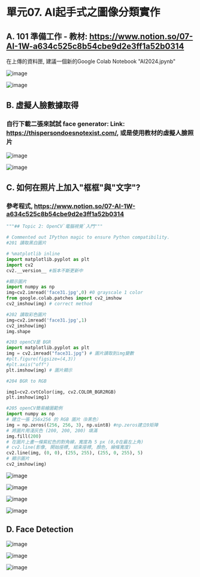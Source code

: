 # 單元07. AI起手式之圖像分類實作


## A. 101 準備工作 - 教材: https://www.notion.so/07-AI-1W-a634c525c8b54cbe9d2e3ff1a52b0314

在上傳的資料匣, 建議一個新的Google Colab Notebook "AI2024.jpynb"

![image](https://github.com/Grace-TA/Python2024/assets/89304181/2430180c-e144-4273-a4a7-e6a7487d6a8d)

![image](https://github.com/Grace-TA/Python2024/assets/89304181/9ced3e35-5892-40c9-b760-954a5403fe94)

## B. 虛擬人臉數據取得

### 自行下載二張來試試 face generator: Link: https://thispersondoesnotexist.com/, 或是使用教材的虛擬人臉照片

![image](https://github.com/Grace-TA/Python2024/assets/89304181/c8049b3c-23d9-46c6-b6c4-e5be696b4f0b)

![image](https://github.com/Grace-TA/Python2024/assets/89304181/cd5f5f5a-c83f-4960-bb90-b296cc07d6e2)

## C. 如何在照片上加入"框框"與"文字"?

### 參考程式, https://www.notion.so/07-AI-1W-a634c525c8b54cbe9d2e3ff1a52b0314
```python
"""## Topic 2: OpenCV`電腦視覺`入門"""

# Commented out IPython magic to ensure Python compatibility.
#201 讀取黑白圖片

# %matplotlib inline
import matplotlib.pyplot as plt
import cv2
cv2.__version__ #版本不斷更新中

#顯示圖片
import numpy as np
img=cv2.imread('face31.jpg',0) #0 grayscale 1 color
from google.colab.patches import cv2_imshow
cv2_imshow(img) # correct method

#202 讀取彩色圖片
img=cv2.imread('face31.jpg',1)
cv2_imshow(img)
img.shape

#203 openCV是 BGR
import matplotlib.pyplot as plt
img = cv2.imread("face31.jpg") # 圖片讀取到img變數
#plt.figure(figsize=(4,3))
#plt.axis("off") 
plt.imshow(img) # 圖片顯示

#204 BGR to RGB

img1=cv2.cvtColor(img, cv2.COLOR_BGR2RGB)
plt.imshow(img1)

#205 openCV簡易繪圖範例
import numpy as np
# 建立一張 256x256 的 RGB 圖片（0黑色）
img = np.zeros((256, 256, 3), np.uint8) #np.zeros建立0矩陣
# 將圖片用淺灰色 (200, 200, 200) 填滿
img.fill(200)
# 在圖片上畫一條紫紅色的對角線，寬度為 5 px (0,0在最左上角)
# cv2.line(影像, 開始座標, 結束座標, 顏色, 線條寬度)
cv2.line(img, (0, 0), (255, 255), (255, 0, 255), 5)
# 顯示圖片
cv2_imshow(img)

```

![image](https://github.com/Grace-TA/Python2024/assets/89304181/cc21054e-b8f1-4d71-8919-8a1709425b5b)

![image](https://github.com/Grace-TA/Python2024/assets/89304181/bbf45e85-080f-4c3c-971a-7a571694035a)

![image](https://github.com/Grace-TA/Python2024/assets/89304181/1861bf7d-3a70-42e6-9441-f6cf85661421)

![image](https://github.com/Grace-TA/Python2024/assets/89304181/f17799a9-3c1d-4dff-a709-ae6552c88795)

## D. Face Detection

![image](https://github.com/Grace-TA/Python2024/assets/89304181/95757f62-d843-4d5c-8e89-c9e425920751)

![image](https://github.com/Grace-TA/Python2024/assets/89304181/fd69e07a-f55b-483e-9b9a-ea649de2dd10)

![image](https://github.com/Grace-TA/Python2024/assets/89304181/9487a177-2dc7-4ec4-9d77-eda94242aa0e)

